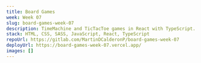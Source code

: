 ```yaml
---
title: Board Games
week: Week 07
slug: board-games-week-07
description: TimeMachine and TicTacToe games in React with TypeScript.
stack: HTML, CSS, SASS, JavaScript, React, TypeScript
repoUrl: https://gitlab.com/MartinDCalderonP/board-games-week-07
deployUrl: https://board-games-week-07.vercel.app/
images: []
---
```

